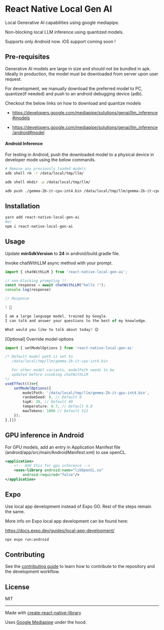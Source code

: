 # React Native Local Gen AI

Local Generative AI capabilities using google mediapipe.

Non-blocking local LLM inference using quantized models.

Supports only Android now. iOS support coming soon !

## Pre-requisites

Generative AI models are large in size and should not be bundled in apk. 
Ideally in production, the model must be downloaded from server upon user request.

For development, we manually download the preferred model to PC, quantize(if needed) and push to an android debugging device (adb).

Checkout the below links on how to download and quantize models
 - https://developers.google.com/mediapipe/solutions/genai/llm_inference#models

 - https://developers.google.com/mediapipe/solutions/genai/llm_inference/android#model


#### Android Inference

For testing in Android, push the downloaded model to a physical device in developer mode using the below commands.

```sh
# Remove any previously loaded models
adb shell rm -r /data/local/tmp/llm/

adb shell mkdir -p /data/local/tmp/llm/

adb push ./gemma-2b-it-cpu-int4.bin /data/local/tmp/llm/gemma-2b-it-cpu-int4.bin
```

## Installation

```sh
yarn add react-native-local-gen-ai
#or
npm i react-native-local-gen-ai
```
## Usage

Update **minSdkVersion** to **24** in android/build.gradle file.

Invoke chatWithLLM async method with your prompt.

```ts
import { chatWithLLM } from 'react-native-local-gen-ai';

// non-blocking prompting !!
const response = await chatWithLLM("hello !");
console.log(response)

// Response

! 👋

I am a large language model, trained by Google.
I can talk and answer your questions to the best of my knowledge.

What would you like to talk about today? 😊
```

[Optional] Override model options

```ts
import { setModelOptions } from 'react-native-local-gen-ai'

/* Default model path is set to 
   /data/local/tmp/llm/gemma-2b-it-cpu-int4.bin

   For other model variants, modelPath needs to be 
   updated before invoking chatWithLLM
*/
useEffect(()=>{
    setModelOptions({
        modelPath: '/data/local/tmp/llm/gemma-2b-it-gpu-int4.bin',
        randomSeed: 0, // Default 0
        topK: 30, // Default 40
        temperature: 0.7, // Default 0.8
        maxTokens: 1000 // Default 512
    });
},[])
```

## GPU inference in Android

For GPU models, add an entry in Application Manifest file (android/app/src/main/AndroidManifest.xml) to use openCL. 

```xml
<application>
    <!-- Add this for gpu inference -->
    <uses-library android:name="libOpenCL.so"
        android:required="false"/>
</application>
```

## Expo 

Use local app development instead of Expo GO. Rest of the steps remain the same.

More info on Expo local app development can be found here: 

https://docs.expo.dev/guides/local-app-development/

```sh 
npx expo run:android
```


## Contributing

See the [contributing guide](CONTRIBUTING.md) to learn how to contribute to the repository and the development workflow.

## License

MIT

---

Made with [create-react-native-library](https://github.com/callstack/react-native-builder-bob)

Uses [Google Mediapipe](https://github.com/google/mediapipe) under the hood.
